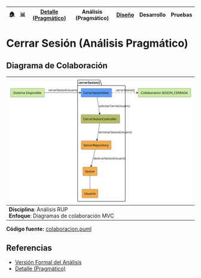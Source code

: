 <div align=right>
 
|[🏠️](../../../README.md)|[ 📊](https://raw.githubusercontent.com/mmasias/pySigHor/main/images/RUP/99-seguimiento/diagrama-contexto-administrador.svg)|[Detalle (Pragmático)](../../../00-casos-uso/02-detalle/cerrarSesion/README.md)|**Análisis (Pragmático)**|[Diseño](../../../../RUP/02-diseno/casos-uso/cerrarSesion/README.md)|Desarrollo|Pruebas|
|-|-|-|-|-|-|-|

</div>

# Cerrar Sesión (Análisis Pragmático)

## Diagrama de Colaboración

<div align=center>

|![Análisis cerrarSesion()](/images/RUP/01-analisis/casos-uso/cerrarSesion/cerrarSesion-analisis.svg)|
|-|
|**Disciplina**: Análisis RUP<br>**Enfoque**: Diagramas de colaboración MVC|

</div>

**Código fuente:** [colaboracion.puml](../../../../RUP/01-analisis/casos-uso/cerrarSesion/colaboracion.puml)

## Referencias

- [Versión Formal del Análisis](../../../../RUP/01-analisis/casos-uso/cerrarSesion/README.md)
- [Detalle (Pragmático)](../../../00-casos-uso/02-detalle/cerrarSesion/README.md)

